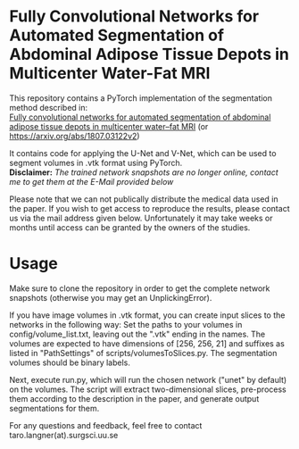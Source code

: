 # Fully Convolutional Networks for Automated Segmentation of Abdominal Adipose Tissue Depots in Multicenter Water-Fat MRI

This repository contains a PyTorch implementation of the segmentation method described in:  
[Fully convolutional networks for automated segmentation of abdominal adipose tissue depots in multicenter water–fat MRI](https://onlinelibrary.wiley.com/doi/10.1002/mrm.27550) (or https://arxiv.org/abs/1807.03122v2)

It contains code for applying the U-Net and V-Net, which can be used to segment volumes in .vtk format using PyTorch.  
**Disclaimer:** *The trained network snapshots are no longer online, contact me to get them at the E-Mail provided below*

Please note that we can not publically distribute the medical data used in the paper. If you wish to get access to reproduce the results, please contact us via the mail address given below. Unfortunately it may take weeks or months until access can be granted by the owners of the studies.

# Usage

Make sure to clone the repository in order to get the complete network snapshots (otherwise you may get an UnplickingError).

If you have image volumes in .vtk format, you can create input slices to the networks in the following way: Set the paths to your volumes in config/volume\_list.txt, leaving out the ".vtk" ending in the names. The volumes are expected to have dimensions of [256, 256, 21] and suffixes as listed in "PathSettings" of scripts/volumesToSlices.py. The segmentation volumes should be binary labels.

Next, execute run.py, which will run the chosen network ("unet" by default) on the volumes. The script will extract two-dimensional  slices, pre-process them according to the description in the paper, and generate output segmentations for them.

For any questions and feedback, feel free to contact taro.langner(at).surgsci.uu.se
